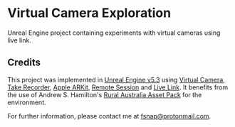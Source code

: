 # Virtual Camera Exploration
Unreal Engine project containing experiments with virtual cameras using live link.

## Credits

This project was implemented in [Unreal Engine v5.3](https://dev.epicgames.com/documentation/en-us/unreal-engine/unreal-engine-5.3-release-notes?application_version=5.3) using [Virtual Camera](https://dev.epicgames.com/documentation/en-us/unreal-engine/virtual-cameras-in-unreal-engine?application_version=5.3), [Take Recorder](https://dev.epicgames.com/documentation/en-us/unreal-engine/take-recorder-in-unreal-engine?application_version=5.3), [Apple ARKit](https://dev.epicgames.com/documentation/en-us/unreal-engine/developing-for-arkit-in-unreal-engine?application_version=5.3), [Remote Session](https://dev.epicgames.com/documentation/en-us/unreal-engine/using-the-remote-session-plugin-for-ios-development-in-unreal-engine?application_version=5.3) and [Live Link](https://dev.epicgames.com/documentation/en-us/unreal-engine/live-link-in-unreal-engine?application_version=5.3).
It benefits from the use of Andrew S. Hamilton's [Rural Australia Asset Pack](https://www.unrealengine.com/marketplace/en-US/product/rural-australia) for the environment.

For further information, please contact me at fsnap@protonmail.com.

